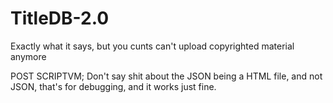 # TitleDB-2.0
Exactly what it says, but you cunts can't upload copyrighted material anymore

POST SCRIPTVM; Don't say shit about the JSON being a HTML file, and not JSON, that's for debugging, and it works just fine.
